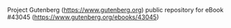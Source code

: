 Project Gutenberg (https://www.gutenberg.org) public repository for eBook #43045 (https://www.gutenberg.org/ebooks/43045)
